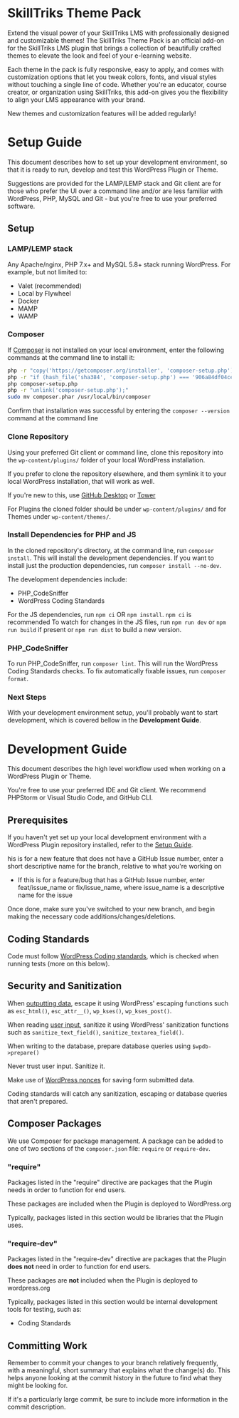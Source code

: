 # SkillTriks Theme Pack

Extend the visual power of your SkillTriks LMS with professionally designed and customizable themes!
The SkillTriks Theme Pack is an official add-on for the SkillTriks LMS plugin that brings a collection of beautifully crafted themes to elevate the look and feel of your e-learning website.

Each theme in the pack is fully responsive, easy to apply, and comes with customization options that let you tweak colors, fonts, and visual styles without touching a single line of code. Whether you're an educator, course creator, or organization using SkillTriks, this add-on gives you the flexibility to align your LMS appearance with your brand.

New themes and customization features will be added regularly!

# Setup Guide

This document describes how to set up your development environment, so that it is ready to run, develop and test this WordPress Plugin or Theme.

Suggestions are provided for the LAMP/LEMP stack and Git client are for those who prefer the UI over a command line and/or are less familiar with
WordPress, PHP, MySQL and Git - but you're free to use your preferred software.

## Setup

### LAMP/LEMP stack

Any Apache/nginx, PHP 7.x+ and MySQL 5.8+ stack running WordPress.  For example, but not limited to:
- Valet (recommended)
- Local by Flywheel
- Docker
- MAMP
- WAMP


### Composer

If [Composer](https://getcomposer.org) is not installed on your local environment, enter the following commands at the command line to install it:

```bash
php -r "copy('https://getcomposer.org/installer', 'composer-setup.php');"
php -r "if (hash_file('sha384', 'composer-setup.php') === '906a84df04cea2aa72f40b5f787e49f22d4c2f19492ac310e8cba5b96ac8b64115ac402c8cd292b8a03482574915d1a8') { echo 'Installer verified'; } else { echo 'Installer corrupt'; unlink('composer-setup.php'); } echo PHP_EOL;"
php composer-setup.php
php -r "unlink('composer-setup.php');"
sudo mv composer.phar /usr/local/bin/composer
```

Confirm that installation was successful by entering the `composer --version` command at the command line


### Clone Repository

Using your preferred Git client or command line, clone this repository into the `wp-content/plugins/` folder of your local WordPress installation.

If you prefer to clone the repository elsewhere, and them symlink it to your local WordPress installation, that will work as well.

If you're new to this, use [GitHub Desktop](https://desktop.github.com/) or [Tower](https://www.git-tower.com/mac)

For Plugins the cloned folder should be under `wp-content/plugins/` and for Themes under `wp-content/themes/`.

### Install Dependencies for PHP and JS

In the cloned repository's directory, at the command line, run `composer install`.
This will install the development dependencies. If you want to install just the production dependencies, run `composer install --no-dev`.

The development dependencies include:
- PHP_CodeSniffer
- WordPress Coding Standards

For the JS dependencies, run `npm ci` OR `npm install`. `npm ci` is recommended
To watch for changes in the JS files, run `npm run dev` or `npm run build` if present or `npm run dist` to build a new version.

### PHP_CodeSniffer

To run PHP_CodeSniffer, run `composer lint`. This will run the WordPress Coding Standards checks.
To fix automatically fixable issues, run `composer format`.


### Next Steps

With your development environment setup, you'll probably want to start development, which is covered bellow in the **Development Guide**.


# Development Guide

This document describes the high level workflow used when working on a WordPress Plugin or Theme.

You're free to use your preferred IDE and Git client. We recommend PHPStorm or Visual Studio Code, and GitHub CLI.


## Prerequisites

If you haven't yet set up your local development environment with a WordPress Plugin repository installed, refer to the [Setup Guide](#setup-guide).

his is for a new feature that does not have a GitHub Issue number, enter a short descriptive name for the branch, relative to what you're working on
- If this is for a feature/bug that has a GitHub Issue number, enter feat/issue_name or fix/issue_name, where issue_name is a descriptive name for the issue

Once done, make sure you've switched to your new branch, and begin making the necessary code additions/changes/deletions.


## Coding Standards

Code must follow [WordPress Coding standards](https://developer.wordpress.org/coding-standards/wordpress-coding-standards/), which is checked
when running tests (more on this below).


## Security and Sanitization

When [outputting data](https://developer.wordpress.org/plugins/security/securing-output/), escape it using WordPress' escaping functions such as `esc_html()`, `esc_attr__()`, `wp_kses()`, `wp_kses_post()`.

When reading [user input](https://developer.wordpress.org/plugins/security/securing-input/), sanitize it using WordPress' sanitization functions such as `sanitize_text_field()`, `sanitize_textarea_field()`.

When writing to the database, prepare database queries using ``$wpdb->prepare()``

Never trust user input. Sanitize it.

Make use of [WordPress nonces](https://codex.wordpress.org/WordPress_Nonces) for saving form submitted data.

Coding standards will catch any sanitization, escaping or database queries that aren't prepared.


## Composer Packages

We use Composer for package management.  A package can be added to one of two sections of the `composer.json` file: `require` or `require-dev`.

### "require"

Packages listed in the "require" directive are packages that the Plugin needs in order to function for end users.

These packages are included when the Plugin is deployed to WordPress.org

Typically, packages listed in this section would be libraries that the Plugin uses.

### "require-dev"

Packages listed in the "require-dev" directive are packages that the Plugin **does not** need in order to function for end users.

These packages are **not** included when the Plugin is deployed to wordpress.org

Typically, packages listed in this section would be internal development tools for testing, such as:
- Coding Standards


## Committing Work

Remember to commit your changes to your branch relatively frequently, with a meaningful, short summary that explains what the change(s) do.
This helps anyone looking at the commit history in the future to find what they might be looking for.

If it's a particularly large commit, be sure to include more information in the commit description.